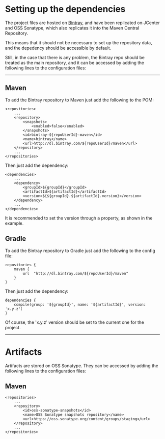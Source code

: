 # Setting up the dependencies

The project files are hosted on [Bintray][bintray], and have been replicated on JCenter and OSS Sonatype, which also replicates it into the Maven Central Repository.

This means that it should not be necessary to set up the repository data, and the depedency should be accessible by default.

Still, in the case that there is any problem, the Bintray repo should be treated as the main repository, and it can be accessed by adding the following lines to the configuration files:

---

## Maven

To add the Bintray repository to Maven just add the following to the POM:

```
<repositories>
	...
	<repository>
		<snapshots>
			<enabled>false</enabled>
		</snapshots>
		<id>bintray-${repoUserId}-maven</id>
		<name>bintray</name>
		<url>http://dl.bintray.com/${repoUserId}/maven</url>
	</repository>
	...
</repositories>
```

Then just add the dependency:
	
```
<dependencies>
	...
	<dependency>
		<groupId>${groupId}</groupId>
		<artifactId>${artifactId}</artifactId>
		<version>${${groupId}.${artifactId}.version}</version>
	</dependency>
	...
</dependencies>
```

It is recommended to set the version through a property, as shown in the example.
	
## Gradle

To add the Bintray repository to Gradle just add the following to the config file:
	
```
repositories {
    maven {
        url  "http://dl.bintray.com/${repoUserId}/maven" 
    }
}
```

Then just add the dependency:
	
```
dependencies {
	compile(group: '${groupId}', name: '${artifactId}', version: 'x.y.z')
}
```

Of course, the 'x.y.z' version should be set to the current one for the project.

---

# Artifacts

Artifacts are stored on OSS Sonatype. They can be accessed by adding the following lines to the configuration files:

## Maven

```
<repositories>
	...
	<repository>
		<id>oss-sonatype-snapshots</id>
		<name>OSS Sonatype snapshots repository</name>
		<url>https://oss.sonatype.org/content/groups/staging</url>
	</repository>
	...
</repositories>
```

[bintray]: https://bintray.com/${repoUserId}/maven/${artifactId}/view}Bintray